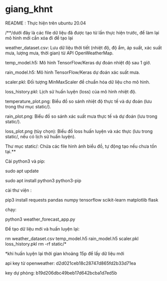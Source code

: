 # giang_khnt

README : Thực hiện trên ubuntu 20.04

/**/dưới đây là các file dữ liệu đã được tạo từ lần thực hiện trước, để làm lại mô hình mới cần xóa đi để tạo lại

weather_dataset.csv: Lưu dữ liệu thời tiết (nhiệt độ, độ ẩm, áp suất, xác suất mưa, lượng mưa, thời gian) từ API OpenWeatherMap.

temp_model.h5: Mô hình TensorFlow/Keras dự đoán nhiệt độ sau 1 giờ.

rain_model.h5: Mô hình TensorFlow/Keras dự đoán xác suất mưa.

scaler.pkl: Đối tượng MinMaxScaler để chuẩn hóa dữ liệu cho mô hình.

loss_history.pkl: Lịch sử huấn luyện (loss) của mô hình nhiệt độ.

temperature_plot.png: Biểu đồ so sánh nhiệt độ thực tế và dự đoán (lưu trong thư mục static/).

rain_plot.png: Biểu đồ so sánh xác suất mưa thực tế và dự đoán (lưu trong static/).

loss_plot.png (tùy chọn): Biểu đồ loss huấn luyện và xác thực (lưu trong static/, nếu có lịch sử huấn luyện).

Thư mục static/: Chứa các file hình ảnh biểu đồ, tự động tạo nếu chưa tồn tại.**


Cài python3 và pip:

sudo apt update

sudo apt install python3 python3-pip

cài thư viện :

pip3 install requests pandas numpy tensorflow scikit-learn matplotlib flask

chạy:

python3 weather_forecast_app.py

Để tạo dữ liệu mới và huấn luyện lại:

rm weather_dataset.csv temp_model.h5 rain_model.h5 scaler.pkl loss_history.pkl rm -rf static/*

*khi huấn luyện lại thời gian khoảng 15p để lấy dữ liệu mới

api key từ openweather: d2d021ceb18c28747d865fd2b33d71ea

key dự phòng: b19d206dbc49beb17d642bcba1d7ed5b
